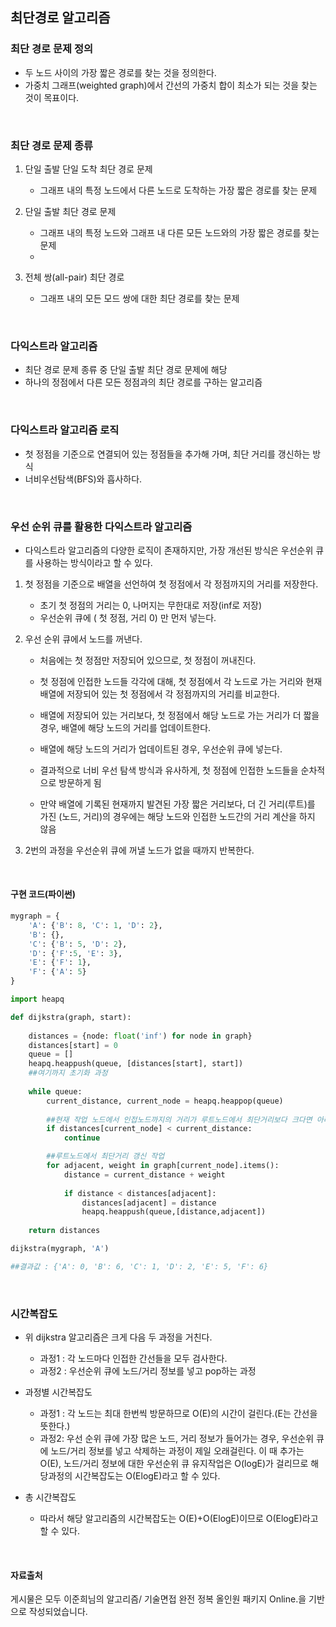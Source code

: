 ﻿최단경로 알고리즘
---

### 최단 경로 문제 정의

- 두 노드 사이의 가장 짧은 경로를 찾는 것을 정의한다.
- 가중치 그래프(weighted graph)에서 간선의 가중치 합이 최소가 되는 것을 찾는 것이 목표이다.

<br>


### 최단 경로 문제 종류

1. 단일 출발 단일 도착 최단 경로 문제
	- 그래프 내의 특정 노드에서 다른 노드로 도착하는 가장 짧은 경로를 찾는 문제

2. 단일 출발 최단 경로 문제
	- 그래프 내의 특정 노드와 그래프 내 다른 모든 노드와의 가장 짧은 경로를 찾는 문제
	- 
3. 전체 쌍(all-pair) 최단 경로
	- 그래프 내의 모든 모드 쌍에 대한 최단 경로를 찾는 문제

<br>

### 다익스트라 알고리즘

- 최단 경로 문제 종류 중 단일 출발 최단 경로 문제에 해당
- 하나의 정점에서 다른 모든 정점과의 최단 경로를 구하는 알고리즘

<br>

### 다익스트라 알고리즘 로직

- 첫 정점을 기준으로 연결되어 있는 정점들을 추가해 가며, 최단 거리를 갱신하는 방식
- 너비우선탐색(BFS)와 흡사하다.

<br>

### 우선 순위 큐를 활용한 다익스트라 알고리즘

- 다익스트라 알고리즘의 다양한 로직이 존재하지만, 가장 개선된 방식은 우선순위 큐를 사용하는 방식이라고 할 수 있다.

1) 첫 정점을 기준으로 배열을 선언하여 첫 정점에서 각 정점까지의 거리를 저장한다.
	- 초기 첫 정점의 거리는 0, 나머지는 무한대로 저장(inf로 저장)
	- 우선순위 큐에 ( 첫 정점, 거리 0) 만 먼저 넣는다.

2) 우선 순위 큐에서 노드를 꺼낸다.
	- 처음에는 첫 정점만 저장되어 있으므로, 첫 정점이 꺼내진다.
	- 첫 정점에 인접한 노드들 각각에 대해, 첫 정점에서 각 노드로 가는 거리와 현재 배열에 저장되어 있는 첫 정점에서 각 정점까지의 거리를 비교한다.
	
	- 배열에 저장되어 있는 거리보다, 첫 정점에서 해당 노드로 가는 거리가 더 짧을 경우, 배열에 해당 노드의 거리를 업데이트한다.

	- 배열에 해당 노드의 거리가 업데이트된 경우, 우선순위 큐에 넣는다.
    - 결과적으로 너비 우선 탐색 방식과 유사하게, 첫 정점에 인접한 노드들을 순차적으로 방문하게 됨
    - 만약 배열에 기록된 현재까지 발견된 가장 짧은 거리보다, 더 긴 거리(루트)를 가진 (노드, 거리)의 경우에는 해당 노드와 인접한 노드간의 거리 계산을 하지 않음

3) 2번의 과정을 우선순위 큐에 꺼낼 노드가 없을 때까지 반복한다.

<br>

#### 구현 코드(파이썬)

```python
mygraph = {
    'A': {'B': 8, 'C': 1, 'D': 2},
    'B': {},
    'C': {'B': 5, 'D': 2},
    'D': {'F':5, 'E': 3},
    'E': {'F': 1},
    'F': {'A': 5}
}
```

```python
import heapq

def dijkstra(graph, start):
    
    distances = {node: float('inf') for node in graph}
    distances[start] = 0
    queue = []
    heapq.heappush(queue, [distances[start], start])
    ##여기까지 초기화 과정
    
    while queue:
        current_distance, current_node = heapq.heappop(queue)
       
        ##현재 작업 노드에서 인접노드까지의 거리가 루트노드에서 최단거리보다 크다면 아래의 작업 필요없다
        if distances[current_node] < current_distance:
            continue

        ##루트노드에서 최단거리 갱신 작업
        for adjacent, weight in graph[current_node].items():
            distance = current_distance + weight
                
            if distance < distances[adjacent]:
                distances[adjacent] = distance
                heapq.heappush(queue,[distance,adjacent])
                
    return distances        
```

```python
dijkstra(mygraph, 'A')

##결과값 : {'A': 0, 'B': 6, 'C': 1, 'D': 2, 'E': 5, 'F': 6}
```

<br>

### 시간복잡도

- 위 dijkstra 알고리즘은 크게 다음 두 과정을 거친다.
  - 과정1 : 각 노드마다 인접한 간선들을 모두 검사한다.
  - 과정2 : 우선순위 큐에 노드/거리 정보를 넣고 pop하는 과정

- 과정별 시간복잡도
  - 과정1 : 각 노드는 최대 한번씩 방문하므로 O(E)의 시간이 걸린다.(E는 간선을 뜻한다.)
  - 과정2: 우선 순위 큐에 가장 많은 노드, 거리 정보가 들어가는 경우, 우선순위 큐에 노드/거리 정보를 넣고 삭제하는 과정이 제일 오래걸린다.
이 때 추가는 O(E), 노드/거리 정보에 대한 우선순위 큐 유지작업은 O(logE)가 걸리므로 해당과정의 시간복잡도는 O(ElogE)라고 할 수 있다.

- 총 시간복잡도 
  - 따라서 해당 알고리즘의 시간복잡도는 O(E)+O(ElogE)이므로 
O(ElogE)라고 할 수 있다.

<br>

#### 자료출처

게시물은 모두 이준희님의 알고리즘/ 기술면접 완전 정복 올인원 패키지 Online.을 기반으로 작성되었습니다.
